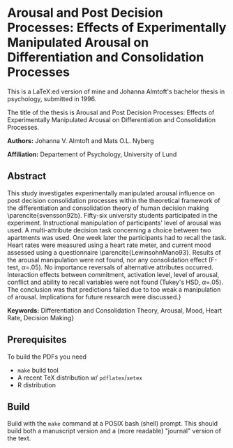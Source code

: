 Arousal and Post Decision Processes: Effects of Experimentally Manipulated Arousal on Differentiation and Consolidation Processes
=================================================================================================================================

This is a LaTeX:ed version of mine and Johanna Almtoft's bachelor thesis
in psychology, submitted in 1996.

The title of the thesis is Arousal and Post Decision Processes:
Effects of Experimentally Manipulated Arousal on Differentiation and
Consolidation Processes.

__Authors:__ Johanna V. Almtoft and Mats O.L. Nyberg

__Affiliation:__ Departement of Psychology, University of Lund


Abstract
--------

This study investigates experimentally manipulated arousal influence
on post decision consolidation processes within the theoretical
framework of the differentiation and consolidation theory of human
decision making \parencite{svensson92b}.  Fifty-six university
students participated in the experiment.  Instructional manipulation
of participants' level of arousal was used. A multi-attribute decision
task concerning a choice between two apartments was used.  One week
later the participants had to recall the task.  Heart rates were
measured using a heart rate meter, and current mood assessed using a
questionnaire \parencite{LewinsohnMano93}.  Results of the arousal
manipulation were not found, nor any consolidation effect (F-test,
$\alpha$=.05).  No importance reversals of alternative attributes
occurred.  Interaction effects between commitment, activation level,
level of arousal, conflict and ability to recall variables were not
found (Tukey's HSD, $\alpha$=.05).  The conclusion was that
predictions failed due to too weak a manipulation of arousal.
Implications for future research were discussed.}

__Keywords:__ Differentiation and Consolidation Theory, Arousal, Mood,
  Heart Rate, Decision Making}




Prerequisites
-------------

To build the PDFs you need

+ `make` build tool
+ A recent TeX distribution w/ `pdflatex`/`xetex` 
+ R distribution

Build
-----

Build with the `make` command at a POSIX bash (shell) prompt. This
should build both a manuscript version and a (more readable) "journal"
version of the text.


